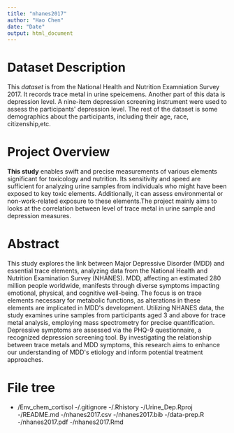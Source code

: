 ```yaml
---
title: "nhanes2017"
author: "Hao Chen"
date: "Date"
output: html_document
---
```




# Dataset Description

This *dataset* is from the National Health and Nutrition Examniation Survey 2017. It records trace metal in urine speicemens. Another part of this data is depression level. A nine-item depression screening instrument were used to assess the participants' depression level. The rest of the dataset is some demographics about the participants, including their age, race, citizenship,etc.

# Project Overview

**This study** enables swift and precise measurements of various elements significant for toxicology and nutrition. Its sensitivity and speed are sufficient for analyzing urine samples from individuals who might have been exposed to key toxic elements. Additionally, it can assess environmental or non-work-related exposure to these elements.The project mainly aims to looks at the correlation between level of trace metal in urine sample and depression measures. 

# Abstract

This study explores the link between Major Depressive Disorder (MDD) and essential trace elements, analyzing data from the National Health and Nutrition Examination Survey (NHANES). MDD, affecting an estimated 280 million people worldwide, manifests through diverse symptoms impacting emotional, physical, and cognitive well-being. The focus is on trace elements necessary for metabolic functions, as alterations in these elements are implicated in MDD's development. Utilizing NHANES data, the study examines urine samples from participants aged 3 and above for trace metal analysis, employing mass spectrometry for precise quantification. Depressive symptoms are assessed via the PHQ-9 questionnaire, a recognized depression screening tool. By investigating the relationship between trace metals and MDD symptoms, this research aims to enhance our understanding of MDD's etiology and inform potential treatment approaches.


# File tree

- /Env_chem_cortisol
  -/.gitignore
  -/.Rhistory
  -/Urine_Dep.Rproj
  -/README.md
  -/nhanes2017.csv
  -/nhanes2017.bib
  -/data-prep.R
  -/nhanes2017.pdf
  -/nhanes2017.Rmd
  

